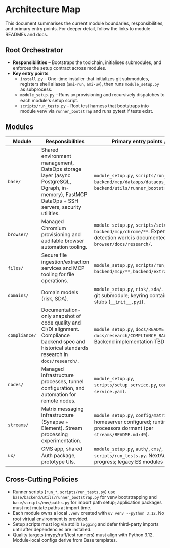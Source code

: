 # Architecture Map

This document summarises the current module boundaries, responsibilities, and primary entry points. For deeper detail, follow the links to module READMEs and docs.

## Root Orchestrator

- **Responsibilities** – Bootstraps the toolchain, initialises submodules, and enforces the setup contract across modules.
- **Key entry points**
  - `install.py` – One-time installer that initializes git submodules, registers shell aliases (`ami-run`, `ami-uv`), then runs `module_setup.py` as subprocess.
  - `module_setup.py` – Runs `uv` provisioning and recursively dispatches to each module's setup script.
  - `scripts/run_tests.py` – Root test harness that bootstraps into module venv via `runner_bootstrap` and runs pytest if tests exist.

## Modules

| Module | Responsibilities | Primary entry points / notes |
| --- | --- | --- |
| `base/` | Shared environment management, DataOps storage layer (async PostgreSQL, Dgraph, in-memory), FastMCP DataOps + SSH servers, security utilities. | `module_setup.py`, `scripts/run_tests.py`, `backend/mcp/dataops/dataops_server.py`, `backend/utils/runner_bootstrap.py`. |
| `browser/` | Managed Chromium provisioning and auditable browser automation tooling. | `module_setup.py`, `scripts/setup_chrome.py`, `backend/mcp/chrome/**`. Experimental anti-detection work is documented under `browser/docs/research/`. |
| `files/` | Secure file ingestion/extraction services and MCP tooling for file operations. | `module_setup.py`, `scripts/run_tests.py`, `backend/mcp/**`, `backend/extractors/**`. |
| `domains/` | Domain models (risk, SDA). | `module_setup.py`, `risk/`, `sda/`. Marketing is git submodule; keyring contains only type stubs (`__init__.pyi`). |
| `compliance/` | Documentation-only snapshot of code quality and CI/DI alignment. Compliance backend spec and historical standards research in `docs/research/`. | `module_setup.py`, `docs/README.md`, `docs/research/COMPLIANCE_BACKEND_SPEC.md`. Backend implementation TBD. |
| `nodes/` | Managed infrastructure processes, tunnel configuration, and automation for remote nodes. | `module_setup.py`, `scripts/setup_service.py`, `config/setup-service.yaml`. |
| `streams/` | Matrix messaging infrastructure (Synapse + Element). Stream processing experimentation. | `module_setup.py`, `config/matrix/`. Matrix homeserver configured; runtime stream processors dormant (per `streams/README.md:49`). |
| `ux/` | CMS app, shared Auth package, prototype UIs. | `module_setup.py`, `auth/`, `cms/`, `scripts/run_tests.py`. NextAuth rollout in-progress; legacy ES modules still active. |

## Cross-Cutting Policies

- Runner scripts (`run_*`, `scripts/run_tests.py`) use `base/backend/utils/runner_bootstrap.py` for venv bootstrapping and `base/scripts/env/paths.py` for import path setup; application packages must not mutate paths at import time.
- Each module owns a local `.venv` created with `uv venv --python 3.12`. No root virtual environment is provided.
- Setup scripts must log via stdlib `logging` and defer third-party imports until after dependencies are installed.
- Quality targets (mypy/ruff/test runners) must align with Python 3.12. Module-local configs derive from Base templates.
